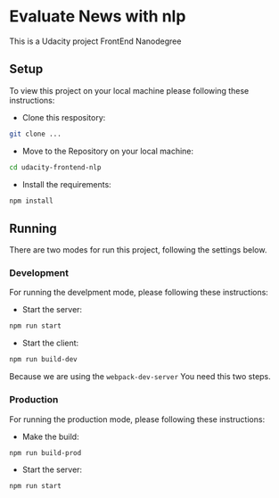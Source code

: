 # Evaluate News with nlp

This is a Udacity project FrontEnd Nanodegree

## Setup

To view this project on your local machine please following these instructions:

* Clone this respository:
```bash
git clone ...
```

* Move to the Repository on your local machine:
```bash
cd udacity-frontend-nlp
```

* Install the requirements:
```bash
npm install
```

## Running

There are two modes for run this project, following the settings below.

### Development

For running the develpment mode, please following these instructions:

* Start the server:
```bash
npm run start
```

* Start the client:
```bash
npm run build-dev
```

Because we are using the ```webpack-dev-server``` You need this two steps.

### Production

For running the production mode, please following these instructions:

* Make the build:
```bash
npm run build-prod
```

* Start the server:
```bash
npm run start
```


